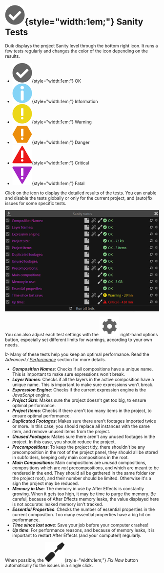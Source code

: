 # ![](../img/dusan/check.svg){style="width:1em;"} Sanity Tests

Duik displays the project Sanity level through the bottom right icon. It runs a few tests regularly and changes the color of the icon depending on the results.

- ![](../img/dusan/check.svg){style="width:1em;"} OK
- ![](../img/dusan/information.svg){style="width:1em;"} Information
- ![](../img/dusan/warning.svg){style="width:1em;"} Warning
- ![](../img/dusan/danger.svg){style="width:1em;"} Danger
- ![](../img/dusan/critical.svg){style="width:1em;"} Critical
- ![](../img/dusan/fatal.svg){style="width:1em;"} Fatal

Click on the icon to display the detailed results of the tests. You can enable and disable the tests globally or only for the current project, and (auto)fix issues for some specific tests.

![](../img/dusan/tests.png)

You can also adjust each test settings with the ![](../img/duik/icons/options.svg) right-hand options button, especially set different limits for warnings, according to your own needs.

▷ Many of these tests help you keep an optimal performance. Read the *Advanced / [Performance](../advanced/performance.md)* section for more details.

- ***Composition Names***: Checks if all compositions have a unique name. This is important to make sure expressions won't break.
- ***Layer Names***: Checks if all the layers in the active composition have a unique name. This is important to make sure expressions won't break.
- ***Expression Engine***: Checks if the current expression engine is the *JavaScript* engine.
- ***Project Size***: Makes sure the project doesn't get too big, to ensure optimal performance.
- ***Project Items***: Checks if there aren't too many items in the project, to ensure optimal performance.
- ***Duplicated Footages***: Makes sure there aren't footages imported twice or more. In this case, you should replace all instances with the same item, and remove unused items from the project.
- ***Unused Footages***: Makes sure there aren't any unused footages in the project. In this case, you should reduce the project.
- ***Precompositions***: To keep the project tidy, there shouldn't be any precomposition in the root of the project panel, they should all be stored in subfolders, keeping only main compositions in the root.
- ***Main Compositions***: Main compositions are *unused* compositions, compositions which are *not* precompositions, and which are meant to be rendered in the end. They should all be gathered in the same folder (or the project root), and their number should be limited. Otherwise it's a sign the project may be reduced.
- ***Memory in Use***: The memory in use by After Effects is constantly growing. When it gets too high, it may be time to purge the memory. Be careful, because of After Effects memory leaks, the value displayed here is not accurate: leaked memory isn't tracked.
- ***Essential Properties***: Checks the number of essential properties in the current composition. Too many essential properties have a big hit on performance.
- ***Time since last save***: Save your job before your computer crashes!
- ***Up time***: For performance reasons, and because of memory leaks, it is important to restart After Effects (and your computer!) regularly.

When possible, the ![](../img/dusan/fix.svg){style="width:1em;"} *Fix Now* button automatically fix the issues in a single click.
